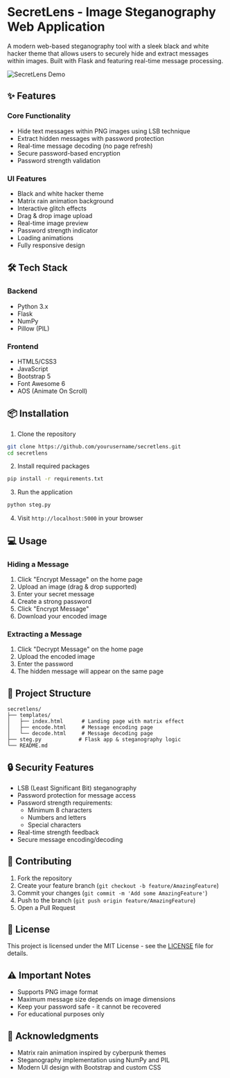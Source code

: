 
# SecretLens - Image Steganography Web Application

A modern web-based steganography tool with a sleek black and white hacker theme that allows users to securely hide and extract messages within images. Built with Flask and featuring real-time message processing.

![SecretLens Demo](demo.gif)

## ✨ Features

### Core Functionality
- Hide text messages within PNG images using LSB technique
- Extract hidden messages with password protection
- Real-time message decoding (no page refresh)
- Secure password-based encryption
- Password strength validation

### UI Features
- Black and white hacker theme
- Matrix rain animation background
- Interactive glitch effects
- Drag & drop image upload
- Real-time image preview
- Password strength indicator
- Loading animations
- Fully responsive design

## 🛠️ Tech Stack

### Backend
- Python 3.x
- Flask
- NumPy
- Pillow (PIL)

### Frontend
- HTML5/CSS3
- JavaScript
- Bootstrap 5
- Font Awesome 6
- AOS (Animate On Scroll)

## 📦 Installation

1. Clone the repository
```bash
git clone https://github.com/yourusername/secretlens.git
cd secretlens
```

2. Install required packages
```bash
pip install -r requirements.txt
```

3. Run the application
```bash
python steg.py
```

4. Visit `http://localhost:5000` in your browser

## 💻 Usage

### Hiding a Message
1. Click "Encrypt Message" on the home page
2. Upload an image (drag & drop supported)
3. Enter your secret message
4. Create a strong password
5. Click "Encrypt Message"
6. Download your encoded image

### Extracting a Message
1. Click "Decrypt Message" on the home page
2. Upload the encoded image
3. Enter the password
4. The hidden message will appear on the same page

## 📁 Project Structure
```
secretlens/
├── templates/
│   ├── index.html      # Landing page with matrix effect
│   ├── encode.html     # Message encoding page
│   └── decode.html     # Message decoding page
├── steg.py            # Flask app & steganography logic
└── README.md
```

## 🔒 Security Features

- LSB (Least Significant Bit) steganography
- Password protection for message access
- Password strength requirements:
  - Minimum 8 characters
  - Numbers and letters
  - Special characters
- Real-time strength feedback
- Secure message encoding/decoding

## 🤝 Contributing

1. Fork the repository
2. Create your feature branch (`git checkout -b feature/AmazingFeature`)
3. Commit your changes (`git commit -m 'Add some AmazingFeature'`)
4. Push to the branch (`git push origin feature/AmazingFeature`)
5. Open a Pull Request

## 📝 License

This project is licensed under the MIT License - see the [LICENSE](LICENSE) file for details.

## ⚠️ Important Notes

- Supports PNG image format
- Maximum message size depends on image dimensions
- Keep your password safe - it cannot be recovered
- For educational purposes only

## 🙏 Acknowledgments

- Matrix rain animation inspired by cyberpunk themes
- Steganography implementation using NumPy and PIL
- Modern UI design with Bootstrap and custom CSS
```

